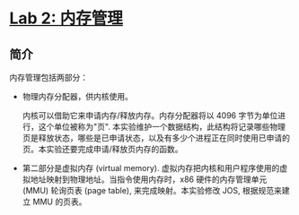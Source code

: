 # [Lab 2: 内存管理](https://pdos.csail.mit.edu/6.828/2018/labs/lab2/)

## 简介

内存管理包括两部分：

- 物理内存分配器，供内核使用。
    
  内核可以借助它来申请内存/释放内存。内存分配器将以 4096 字节为单位进行，这个单位被称为"页". 本实验维护一个数据结构，此结构将记录哪些物理页是释放状态，哪些是已申请状态，以及有多少个进程正在同时使用已申请的页。本实验还要完成申请/释放页内存的函数。

- 第二部分是虚拟内存 (virtual memory). 虚拟内存把内核和用户程序使用的虚拟地址映射到物理地址。当指令使用内存时，x86 硬件的内存管理单元 (MMU) 轮询页表 (page table), 来完成映射。本实验修改 JOS, 根据规范来建立 MMU 的页表。